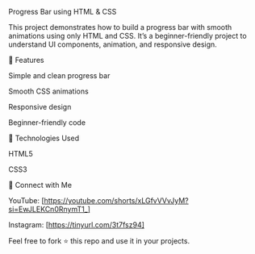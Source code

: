 Progress Bar using HTML & CSS

This project demonstrates how to build a progress bar with smooth animations using only HTML and CSS. It’s a beginner-friendly project to understand UI components, animation, and responsive design.

🚀 Features

Simple and clean progress bar

Smooth CSS animations

Responsive design

Beginner-friendly code


📂 Technologies Used

HTML5

CSS3


🔗 Connect with Me

YouTube: [https://youtube.com/shorts/xLGfvVVvJyM?si=EwJLEKCn0RnymT1_]

Instagram: [https://tinyurl.com/3t7fsz94]


Feel free to fork ⭐ this repo and use it in your projects.
